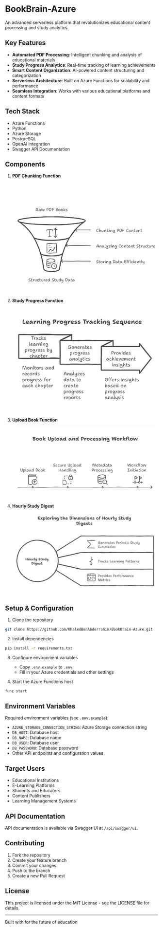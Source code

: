 # BookBrain-Azure 

An advanced serverless platform that revolutionizes educational content processing and study analytics.

## Key Features

- **Automated PDF Processing**: Intelligent chunking and analysis of educational materials
- **Study Progress Analytics**: Real-time tracking of learning achievements
- **Smart Content Organization**: AI-powered content structuring and categorization
- **Serverless Architecture**: Built on Azure Functions for scalability and performance
- **Seamless Integration**: Works with various educational platforms and content formats

## Tech Stack

- Azure Functions
- Python
- Azure Storage
- PostgreSQL
- OpenAI Integration
- Swagger API Documentation

## Components

1. **PDF Chunking Function**
   
   ![PDF Chunking Function](https://github.com/KhaledBenAbderrahim/CSRD/blob/main/images/chunk%20_%20pdf%20chunking%20function.png)

2. **Study Progress Function**
   
   ![Study Progress Function](https://github.com/KhaledBenAbderrahim/CSRD/blob/main/images/chunk%20_%20Study%20progress%20function.png)

3. **Upload Book Function**
   
   ![Upload Book Function](https://github.com/KhaledBenAbderrahim/CSRD/blob/main/images/chunk%20_%20upload%20book%20function.png)

4. **Hourly Study Digest**
   
   ![Hourly Study Digest](https://github.com/KhaledBenAbderrahim/CSRD/blob/main/images/chunk%20_%20Hourly%20Study%20Digest.png)

## Setup & Configuration

1. Clone the repository
```bash
git clone https://github.com/KhaledBenAbderrahim/BookBrain-Azure.git
```

2. Install dependencies
```bash
pip install -r requirements.txt
```

3. Configure environment variables
   - Copy `.env.example` to `.env`
   - Fill in your Azure credentials and other settings

4. Start the Azure Functions host
```bash
func start
```

## Environment Variables

Required environment variables (see `.env.example`):
- `AZURE_STORAGE_CONNECTION_STRING`: Azure Storage connection string
- `DB_HOST`: Database host
- `DB_NAME`: Database name
- `DB_USER`: Database user
- `DB_PASSWORD`: Database password
- Other API endpoints and configuration values

## Target Users

- Educational Institutions
- E-Learning Platforms
- Students and Educators
- Content Publishers
- Learning Management Systems

## API Documentation

API documentation is available via Swagger UI at `/api/swagger/ui`.

## Contributing

1. Fork the repository
2. Create your feature branch
3. Commit your changes
4. Push to the branch
5. Create a new Pull Request

## License

This project is licensed under the MIT License - see the LICENSE file for details.

---

Built with  for the future of education